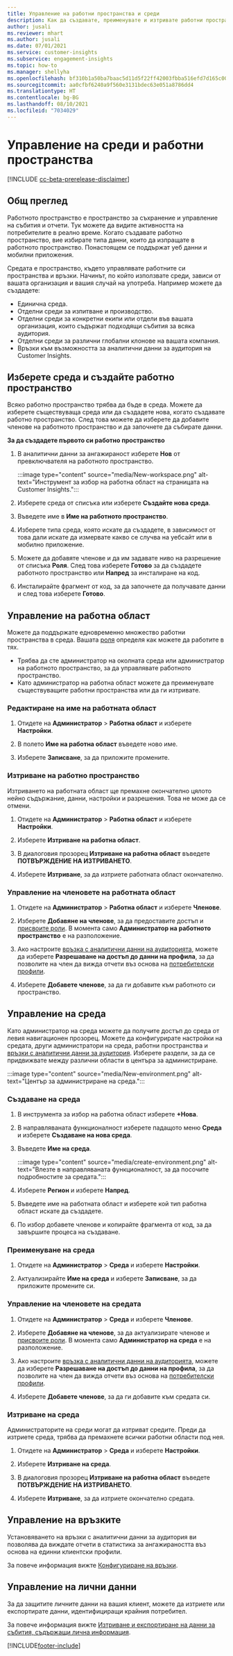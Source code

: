 ```yaml
---
title: Управление на работни пространства и среди
description: Как да създавате, преименувате и изтривате работни пространства и среди.
author: jusali
ms.reviewer: mhart
ms.author: jusali
ms.date: 07/01/2021
ms.service: customer-insights
ms.subservice: engagement-insights
ms.topic: how-to
ms.manager: shellyha
ms.openlocfilehash: bf310b1a50ba7baac5d11d5f22ff42003fbba516efd7d165c00b59adc958da2e
ms.sourcegitcommit: aa0cfbf6240a9f560e3131bdec63e051a8786dd4
ms.translationtype: HT
ms.contentlocale: bg-BG
ms.lasthandoff: 08/10/2021
ms.locfileid: "7034029"
---
```

# <a name="manage-environments-and-workspaces"></a>Управление на среди и работни пространства

[!INCLUDE [cc-beta-prerelease-disclaimer](includes/cc-beta-prerelease-disclaimer.md)]

## <a name="overview"></a>Общ преглед

Работното пространство е пространство за съхранение и управление на събития и отчети. Тук можете да видите активността на потребителите в реално време. Когато създавате работно пространство, вие избирате типа данни, които да изпращате в работното пространство. Понастоящем се поддържат уеб данни и мобилни приложения.

Средата е пространство, където управлявате работните си пространства и връзки. Начинът, по който използвате среди, зависи от вашата организация и вашия случай на употреба. Например можете да създадете:

-   Единична среда.
-   Отделни среди за изпитване и производство.
-   Отделни среди за конкретни екипи или отдели във вашата организация, които съдържат подходящи събития за всяка аудитория.
-   Отделни среди за различни глобални клонове на вашата компания.
-   Връзки към възможността за аналитични данни за аудитория на Customer Insights.

## <a name="choose-an-environment-and-create-a-workspace"></a>Изберете среда и създайте работно пространство 

Всяко работно пространство трябва да бъде в среда. Можете да изберете съществуваща среда или да създадете нова, когато създавате работно пространство. След това можете да изберете да добавите членове на работното пространство и да започнете да събирате данни.

**За да създадете първото си работно пространство**

1. В аналитични данни за ангажираност изберете **Нов** от превключвателя на работното пространство. 

   :::image type="content" source="media/New-workspace.png" alt-text="Инструмент за избор на работна област на страницата на Customer Insights.":::

1. Изберете среда от списъка или изберете **Създайте нова среда**.

1. Въведете име в **Име на работното пространство**. 

1. Изберете типа среда, която искате да създадете, в зависимост от това дали искате да измервате какво се случва на уебсайт или в мобилно приложение. 

1. Можете да добавяте членове и да им задавате ниво на разрешение от списъка **Роля**. След това изберете **Готово** за да създадете работното пространство или **Напред** за инсталиране на код. 

1. Инсталирайте фрагмент от код, за да започнете да получавате данни и след това изберете **Готово**. 

## <a name="manage-a-workspace"></a>Управление на работна област

Можете да поддържате едновременно множество работни пространства в среда. Вашата [роля](user-roles.md) определя как можете да работите в тях. 

 - Трябва да сте администратор на околната среда или администратор на работното пространство, за да управлявате работното пространство.
 - Като администратор на работна област можете да преименувате съществуващите работни пространства или да ги изтривате. 

### <a name="edit-a-workspace-name"></a>Редактиране на име на работната област

1. Отидете на **Администратор** > **Работна област** и изберете **Настройки**.

1. В полето **Име на работна област** въведете ново име.

1. Изберете **Записване**, за да приложите промените.

### <a name="delete-a-workspace"></a>Изтриване на работно пространство

Изтриването на работната област ще премахне окончателно цялото нейно съдържание, данни, настройки и разрешения. Това не може да се отмени.

1. Отидете на **Администратор** > **Работна област** и изберете **Настройки**.

1. Изберете **Изтриване на работна област**. 

1. В диалоговия прозорец **Изтриване на работна област** въведете **ПОТВЪРЖДЕНИЕ НА ИЗТРИВАНЕТО**. 

1. Изберете **Изтриване**, за да изтриете работната област окончателно.

### <a name="manage-workspace-members"></a>Управление на членовете на работната област

1. Отидете на **Администратор** > **Работна област** и изберете **Членове**.

1. Изберете **Добавяне на членове**, за да предоставите достъп и [присвоите роли](user-roles.md). В момента само **Администратор на работното пространство** е на разположение.

1. Ако настроите [връзка с аналитични данни на аудиторията](configure-connections.md), можете да изберете **Разрешаване на достъп до данни на профила**, за да позволите на член да вижда отчети въз основа на [потребителски профили](profile-reports.md).

1. Изберете **Добавете членове**, за да ги добавите към работното си пространство.

## <a name="manage-an-environment"></a>Управление на среда

Като администратор на среда можете да получите достъп до среда от левия навигационен прозорец. Можете да конфигурирате настройки на средата, други администратори на среда, работни пространства и [връзки с аналитични данни за аудитория](configure-connections.md). Изберете раздели, за да се придвижвате между различни области в центъра за администриране.

:::image type="content" source="media/New-environment.png" alt-text="Център за администриране на среда.":::

### <a name="create-an-environment"></a>Създаване на среда

1. В инструмента за избор на работна област изберете **+Нова**.

1. В направляваната функционалност изберете падащото меню **Среда** и изберете **Създаване на нова среда**. 

1. Въведете **Име на среда**.

   :::image type="content" source="media/create-environment.png" alt-text="Влезте в направляваната функционалност, за да посочите подробностите за средата.":::

1. Изберете **Регион** и изберете **Напред**. 

1. Въведете име на работната област и изберете кой тип работна област искате да създадете. 

1.  По избор добавете членове и копирайте фрагмента от код, за да завършите процеса на създаване.

### <a name="rename-an-environment"></a>Преименуване на среда

1. Отидете на **Администратор** > **Среда** и изберете **Настройки**.

1. Актуализирайте **Име на среда** и изберете **Записване**, за да приложите промените си.

### <a name="manage-environment-members"></a>Управление на членовете на средата

1. Отидете на **Администратор** > **Среда** и изберете **Членове**.

1. Изберете **Добавяне на членове**, за да актуализирате членове и [присвоите роли](user-roles.md). В момента само **Администратор на среда** е на разположение.

1. Ако настроите [връзка с аналитични данни на аудиторията](configure-connections.md), можете да изберете **Разрешаване на достъп до данни на профила**, за да позволите на член да вижда отчети въз основа на [потребителски профили](profile-reports.md).

1. Изберете **Добавете членове**, за да ги добавите към средата си.

### <a name="delete-an-environment"></a>Изтриване на среда

Администраторите на среди могат да изтриват средите. Преди да изтриете среда, трябва да премахнете всички работни области под нея.

1. Отидете на **Администратор** > **Среда** и изберете **Настройки**.

1. Изберете **Изтриване на среда**. 

1. В диалоговия прозорец **Изтриване на работна област** въведете **ПОТВЪРЖДЕНИЕ НА ИЗТРИВАНЕТО**. 

1. Изберете **Изтриване**, за да изтриете окончателно средата.

## <a name="manage-connections"></a>Управление на връзките

Установяването на връзки с аналитични данни за аудитория ви позволява да виждате отчети в статистика за ангажираността въз основа на единни клиентски профили. 

За повече информация вижте [Конфигуриране на връзки](configure-connections.md).

## <a name="manage-personal-data"></a>Управление на лични данни

За да защитите личните данни на вашия клиент, можете да изтриете или експортирате данни, идентифициращи крайния потребител.

За повече информация вижте [Изтриване и експортиране на данни за събития, съдържащи лична информация](delete-export-personal-data.md).


[!INCLUDE[footer-include](../includes/footer-banner.md)]
